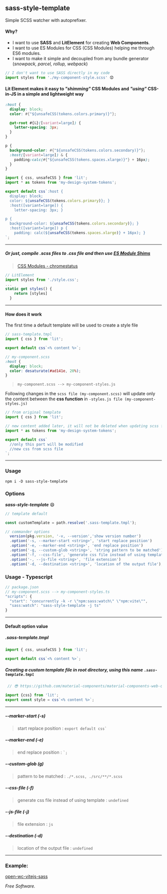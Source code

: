 ## sass-style-template

Simple SCSS watcher with autoprefixer.

#### Why?
- I want to use __SASS__ and __LitElement__ for creating __Web Components__.
- I want to use ES Modules for CSS (CSS Modules) helping me through ES6 modules.
- I want to make it simple and decoupled from any bundle generator (_snowpack, parcel, rollup, webpack_)

```js
// I don't want to use SASS directly in my code
import styles from './my-component-style.scss' 😟
```
#### Lit Element makes it easy to _"shimming"_ CSS Modules and _"using"_ CSS-in-JS in a simple and lightweight way
```scss
:host {
  display: block;
  color: #{"${unsafeCSS(tokens.colors.primary)}"};

  @at-root #{&}([variant=large]) {
    letter-spacing: 3px;
  }
}

p {
  background-color: #{"${unsafeCSS(tokens.colors.secondary)}"};
  :host([variant=large]) & {
    padding:calc(#{"${unsafeCSS(tokens.spaces.xlarge)}"} + 16px);
  }
}
```

```js
import { css, unsafeCSS } from 'lit';
import * as tokens from 'my-design-system-tokens';

export default css`:host {
  display: block;
  color: ${unsafeCSS(tokens.colors.primary)}; }
  :host([variant=large]) {
    letter-spacing: 3px; }

p {
  background-color: ${unsafeCSS(tokens.colors.secondary)}; }
  :host([variant=large]) p {
    padding: calc(${unsafeCSS(tokens.spaces.xlarge)} + 16px); }
`;
```
---

##### Or just, compile .scss files to .css file and then use [ES Module Shims](https://github.com/guybedford/es-module-shims)
>[CSS Modules - chromestatus](https://www.chromestatus.com/feature/5948572598009856)


```js
// LitElement
import styles from './style.css';
...
static get styles() {
    return [styles]
  }
```



---
#### How does it work
The first time a default template will be used to create a style file

```js
// sass-template.tmpl
import { css } from 'lit';

export default css`<% content %>`;
```
```scss
// my-component.scss
:host {
  display: block;
  color: desaturate(#ad141e, 20%);
}
```
>``my-component.scss --> my-component-styles.js``

Following changes in the ``scss file (my-component.scss)`` will update only the content between the __css function__ in  ``-styles.js file (my-component-styles.js)``




```js
// from original template
import { css } from 'lit';

// new content added later, it will not be deleted when updating scss file
import * as tokens from 'my-design-system-tokens';

export default css`
  //only this part will be modified
  //new css from scss file
`;
```
---


### Usage

``npm i -D sass-style-template``


### Options

**_sass-style-template_** 😄
```js
// template default

const customTemplate = path.resolve('.sass-template.tmpl');

// commander options
  version(pkg.version, '-v, --version','show version number')
  .option('-s, --marker-start <string>', 'start replace position')
  .option('-e, --marker-end <string>', 'end replace position')
  .option('-g, --custom-glob <string>', 'string pattern to be matched')
  .option('-f, --css-file', 'generate css file instead of using template')
  .option('-, --js-file <string>', 'file extension')
  .option('-d, --destination <string>', 'location of the output file');
```

### Usage - Typescript
```js
// package.json
// my-component.scss --> my-component-styles.ts
"scripts": {
  "start": "concurrently -k -r \"npm:sass:watch\" \"npm:vite\"",
  "sass:watch": "sass-style-template -j ts"
}
```
---

#### Default option value

##### .sass-template.tmpl
```js
import { css, unsafeCSS } from 'lit';

export default css`<% content %>`;
```

##### Creating a custom template file _in root directory_, using this name ``.sass-template.tmpl``

```js
 // 😎 https://github.com/material-components/material-components-web-components/blob/master/sass-template.tmpl

import {css} from 'lit';
export const style = css`<% content %>`;
```
---

 ##### --marker-start (-s)
> start replace position : ``` export default css` ```

##### --marker-end (-e)
> end replace position : ``` `; ```

##### --custom-glob (g)
> pattern to be matched : ``` ./*.scss, ./src/**/*.scss ```

##### --css-file (-f)
> generate css file instead of using template : ``` undefined ```

##### --js-file (-j)
> file extension : ``` js ```

##### --destination (-d)
> location of the output file : ``` undefined ```

---

### Example:

[open-wc-vitejs-sass](https://github.com/oscarmarina/open-wc-vitejs-sass)

_Free Software._

